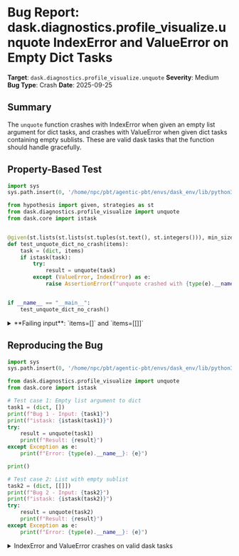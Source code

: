 # Bug Report: dask.diagnostics.profile_visualize.unquote IndexError and ValueError on Empty Dict Tasks

**Target**: `dask.diagnostics.profile_visualize.unquote`
**Severity**: Medium
**Bug Type**: Crash
**Date**: 2025-09-25

## Summary

The `unquote` function crashes with IndexError when given an empty list argument for dict tasks, and crashes with ValueError when given dict tasks containing empty sublists. These are valid dask tasks that the function should handle gracefully.

## Property-Based Test

```python
import sys
sys.path.insert(0, '/home/npc/pbt/agentic-pbt/envs/dask_env/lib/python3.13/site-packages')

from hypothesis import given, strategies as st
from dask.diagnostics.profile_visualize import unquote
from dask.core import istask


@given(st.lists(st.lists(st.tuples(st.text(), st.integers())), min_size=0))
def test_unquote_dict_no_crash(items):
    task = (dict, items)
    if istask(task):
        try:
            result = unquote(task)
        except (ValueError, IndexError) as e:
            raise AssertionError(f"unquote crashed with {type(e).__name__}: {e}")


if __name__ == "__main__":
    test_unquote_dict_no_crash()
```

<details>

<summary>
**Failing input**: `items=[]` and `items=[[]]`
</summary>
```
  + Exception Group Traceback (most recent call last):
  |   File "/home/npc/pbt/agentic-pbt/worker_/2/hypo.py", line 20, in <module>
  |     test_unquote_dict_no_crash()
  |     ~~~~~~~~~~~~~~~~~~~~~~~~~~^^
  |   File "/home/npc/pbt/agentic-pbt/worker_/2/hypo.py", line 10, in test_unquote_dict_no_crash
  |     def test_unquote_dict_no_crash(items):
  |                    ^^^
  |   File "/home/npc/pbt/agentic-pbt/envs/dask_env/lib/python3.13/site-packages/hypothesis/core.py", line 2124, in wrapped_test
  |     raise the_error_hypothesis_found
  | ExceptionGroup: Hypothesis found 2 distinct failures. (2 sub-exceptions)
  +-+---------------- 1 ----------------
    | Traceback (most recent call last):
    |   File "/home/npc/pbt/agentic-pbt/worker_/2/hypo.py", line 14, in test_unquote_dict_no_crash
    |     result = unquote(task)
    |   File "/home/npc/pbt/agentic-pbt/envs/dask_env/lib/python3.13/site-packages/dask/diagnostics/profile_visualize.py", line 35, in unquote
    |     return dict(map(unquote, expr[1]))
    | ValueError: dictionary update sequence element #0 has length 0; 2 is required
    |
    | During handling of the above exception, another exception occurred:
    |
    | Traceback (most recent call last):
    |   File "/home/npc/pbt/agentic-pbt/worker_/2/hypo.py", line 16, in test_unquote_dict_no_crash
    |     raise AssertionError(f"unquote crashed with {type(e).__name__}: {e}")
    | AssertionError: unquote crashed with ValueError: dictionary update sequence element #0 has length 0; 2 is required
    | Falsifying example: test_unquote_dict_no_crash(
    |     items=[[]],
    | )
    +---------------- 2 ----------------
    | Traceback (most recent call last):
    |   File "/home/npc/pbt/agentic-pbt/worker_/2/hypo.py", line 14, in test_unquote_dict_no_crash
    |     result = unquote(task)
    |   File "/home/npc/pbt/agentic-pbt/envs/dask_env/lib/python3.13/site-packages/dask/diagnostics/profile_visualize.py", line 33, in unquote
    |     and isinstance(expr[1][0], list)
    |                    ~~~~~~~^^^
    | IndexError: list index out of range
    |
    | During handling of the above exception, another exception occurred:
    |
    | Traceback (most recent call last):
    |   File "/home/npc/pbt/agentic-pbt/worker_/2/hypo.py", line 16, in test_unquote_dict_no_crash
    |     raise AssertionError(f"unquote crashed with {type(e).__name__}: {e}")
    | AssertionError: unquote crashed with IndexError: list index out of range
    | Falsifying example: test_unquote_dict_no_crash(
    |     items=[],
    | )
    +------------------------------------
```
</details>

## Reproducing the Bug

```python
import sys
sys.path.insert(0, '/home/npc/pbt/agentic-pbt/envs/dask_env/lib/python3.13/site-packages')

from dask.diagnostics.profile_visualize import unquote
from dask.core import istask

# Test case 1: Empty list argument to dict
task1 = (dict, [])
print(f"Bug 1 - Input: {task1}")
print(f"istask: {istask(task1)}")
try:
    result = unquote(task1)
    print(f"Result: {result}")
except Exception as e:
    print(f"Error: {type(e).__name__}: {e}")

print()

# Test case 2: List with empty sublist
task2 = (dict, [[]])
print(f"Bug 2 - Input: {task2}")
print(f"istask: {istask(task2)}")
try:
    result = unquote(task2)
    print(f"Result: {result}")
except Exception as e:
    print(f"Error: {type(e).__name__}: {e}")
```

<details>

<summary>
IndexError and ValueError crashes on valid dask tasks
</summary>
```
Bug 1 - Input: (<class 'dict'>, [])
istask: True
Error: IndexError: list index out of range

Bug 2 - Input: (<class 'dict'>, [[]])
istask: True
Error: ValueError: dictionary update sequence element #0 has length 0; 2 is required
```
</details>

## Why This Is A Bug

The `unquote` function is designed to process dask task expressions for visualization purposes in profiling tools. According to dask's `istask()` function documentation, a task is "a tuple with a callable first argument". Since `dict` is callable, both `(dict, [])` and `(dict, [[]])` are valid dask tasks - this is confirmed by `istask()` returning `True` for both.

The function crashes in two ways:
1. **IndexError on line 33**: When `expr[1]` is an empty list `[]`, accessing `expr[1][0]` raises IndexError before the validation check can complete.
2. **ValueError on line 35**: When `expr[1]` contains empty sublists like `[[]]`, the dict constructor fails because it expects each element to be a 2-tuple (key-value pair).

The function should handle these edge cases gracefully since they represent valid task structures. The current implementation assumes non-empty lists and properly formatted dict initialization data without validation.

## Relevant Context

The `unquote` function is located in `/dask/diagnostics/profile_visualize.py` and is used by the profiling visualization system. The function recursively processes task expressions to "unquote" them - converting task tuples like `(dict, [[('a', 1)]])` into actual objects like `{'a': 1}`.

The relevant code section (lines 26-36):
```python
def unquote(expr):
    if istask(expr):
        if expr[0] in (tuple, list, set):
            return expr[0](map(unquote, expr[1]))
        elif (
            expr[0] == dict
            and isinstance(expr[1], list)
            and isinstance(expr[1][0], list)  # Line 33: IndexError here
        ):
            return dict(map(unquote, expr[1]))  # Line 35: ValueError here
    return expr
```

## Proposed Fix

```diff
--- a/dask/diagnostics/profile_visualize.py
+++ b/dask/diagnostics/profile_visualize.py
@@ -26,11 +26,14 @@ def unquote(expr):
 def unquote(expr):
     if istask(expr):
         if expr[0] in (tuple, list, set):
             return expr[0](map(unquote, expr[1]))
         elif (
             expr[0] == dict
             and isinstance(expr[1], list)
+            and len(expr[1]) > 0
             and isinstance(expr[1][0], list)
+            and all(isinstance(item, list) and len(item) == 2 for item in expr[1])
         ):
             return dict(map(unquote, expr[1]))
     return expr
```